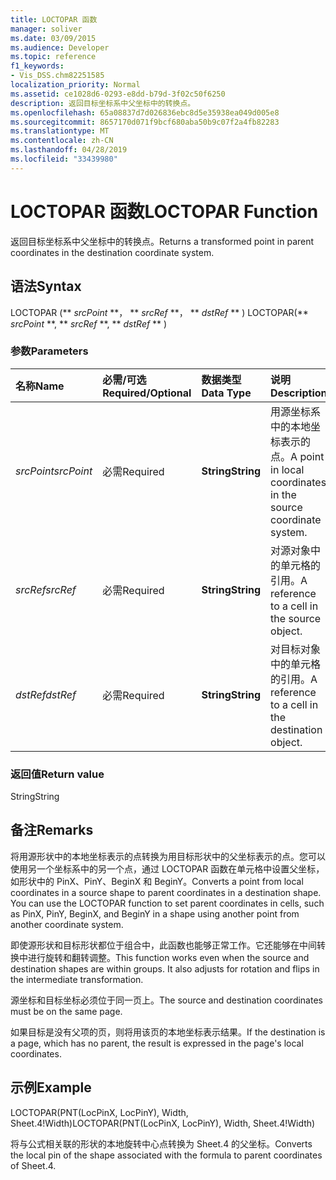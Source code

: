 ```yaml
---
title: LOCTOPAR 函数
manager: soliver
ms.date: 03/09/2015
ms.audience: Developer
ms.topic: reference
f1_keywords:
- Vis_DSS.chm82251585
localization_priority: Normal
ms.assetid: ce1028d6-0293-e8dd-b79d-3f02c50f6250
description: 返回目标坐标系中父坐标中的转换点。
ms.openlocfilehash: 65a08837d7d026836ebc8d5e35938ea049d005e8
ms.sourcegitcommit: 8657170d071f9bcf680aba50b9c07f2a4fb82283
ms.translationtype: MT
ms.contentlocale: zh-CN
ms.lasthandoff: 04/28/2019
ms.locfileid: "33439980"
---
```

# <a name="loctopar-function"></a><span data-ttu-id="ec1a0-103">LOCTOPAR 函数</span><span class="sxs-lookup"><span data-stu-id="ec1a0-103">LOCTOPAR Function</span></span>

<span data-ttu-id="ec1a0-104">返回目标坐标系中父坐标中的转换点。</span><span class="sxs-lookup"><span data-stu-id="ec1a0-104">Returns a transformed point in parent coordinates in the destination coordinate system.</span></span>
  
## <a name="syntax"></a><span data-ttu-id="ec1a0-105">语法</span><span class="sxs-lookup"><span data-stu-id="ec1a0-105">Syntax</span></span>

<span data-ttu-id="ec1a0-106">LOCTOPAR (\*\* *srcPoint* \*\*， \*\* *srcRef* \*\*， \*\* *dstRef* \*\* ) </span><span class="sxs-lookup"><span data-stu-id="ec1a0-106">LOCTOPAR(\*\* *srcPoint* \*\*, \*\* *srcRef* \*\*, \*\* *dstRef* \*\* )</span></span> 
  
### <a name="parameters"></a><span data-ttu-id="ec1a0-107">参数</span><span class="sxs-lookup"><span data-stu-id="ec1a0-107">Parameters</span></span>

|<span data-ttu-id="ec1a0-108">**名称**</span><span class="sxs-lookup"><span data-stu-id="ec1a0-108">**Name**</span></span>|<span data-ttu-id="ec1a0-109">**必需/可选**</span><span class="sxs-lookup"><span data-stu-id="ec1a0-109">**Required/Optional**</span></span>|<span data-ttu-id="ec1a0-110">**数据类型**</span><span class="sxs-lookup"><span data-stu-id="ec1a0-110">**Data Type**</span></span>|<span data-ttu-id="ec1a0-111">**说明**</span><span class="sxs-lookup"><span data-stu-id="ec1a0-111">**Description**</span></span>|
|:-----|:-----|:-----|:-----|
| <span data-ttu-id="ec1a0-112">_srcPoint_</span><span class="sxs-lookup"><span data-stu-id="ec1a0-112">_srcPoint_</span></span> <br/> |<span data-ttu-id="ec1a0-113">必需</span><span class="sxs-lookup"><span data-stu-id="ec1a0-113">Required</span></span>  <br/> |<span data-ttu-id="ec1a0-114">**String**</span><span class="sxs-lookup"><span data-stu-id="ec1a0-114">**String**</span></span> <br/> | <span data-ttu-id="ec1a0-115">用源坐标系中的本地坐标表示的点。</span><span class="sxs-lookup"><span data-stu-id="ec1a0-115">A point in local coordinates in the source coordinate system.</span></span>  <br/> |
| <span data-ttu-id="ec1a0-116">_srcRef_</span><span class="sxs-lookup"><span data-stu-id="ec1a0-116">_srcRef_</span></span> <br/> |<span data-ttu-id="ec1a0-117">必需</span><span class="sxs-lookup"><span data-stu-id="ec1a0-117">Required</span></span>  <br/> |<span data-ttu-id="ec1a0-118">**String**</span><span class="sxs-lookup"><span data-stu-id="ec1a0-118">**String**</span></span> <br/> | <span data-ttu-id="ec1a0-119">对源对象中的单元格的引用。</span><span class="sxs-lookup"><span data-stu-id="ec1a0-119">A reference to a cell in the source object.</span></span>  <br/> |
| <span data-ttu-id="ec1a0-120">_dstRef_</span><span class="sxs-lookup"><span data-stu-id="ec1a0-120">_dstRef_</span></span> <br/> |<span data-ttu-id="ec1a0-121">必需</span><span class="sxs-lookup"><span data-stu-id="ec1a0-121">Required</span></span>  <br/> |<span data-ttu-id="ec1a0-122">**String**</span><span class="sxs-lookup"><span data-stu-id="ec1a0-122">**String**</span></span> <br/> | <span data-ttu-id="ec1a0-123">对目标对象中的单元格的引用。</span><span class="sxs-lookup"><span data-stu-id="ec1a0-123">A reference to a cell in the destination object.</span></span>  <br/> |
   
### <a name="return-value"></a><span data-ttu-id="ec1a0-124">返回值</span><span class="sxs-lookup"><span data-stu-id="ec1a0-124">Return value</span></span>

<span data-ttu-id="ec1a0-125">String</span><span class="sxs-lookup"><span data-stu-id="ec1a0-125">String</span></span>
  
## <a name="remarks"></a><span data-ttu-id="ec1a0-126">备注</span><span class="sxs-lookup"><span data-stu-id="ec1a0-126">Remarks</span></span>

<span data-ttu-id="ec1a0-p101">将用源形状中的本地坐标表示的点转换为用目标形状中的父坐标表示的点。您可以使用另一个坐标系中的另一个点，通过 LOCTOPAR 函数在单元格中设置父坐标，如形状中的 PinX、PinY、BeginX 和 BeginY。</span><span class="sxs-lookup"><span data-stu-id="ec1a0-p101">Converts a point from local coordinates in a source shape to parent coordinates in a destination shape. You can use the LOCTOPAR function to set parent coordinates in cells, such as PinX, PinY, BeginX, and BeginY in a shape using another point from another coordinate system.</span></span> 
  
<span data-ttu-id="ec1a0-p102">即使源形状和目标形状都位于组合中，此函数也能够正常工作。它还能够在中间转换中进行旋转和翻转调整。</span><span class="sxs-lookup"><span data-stu-id="ec1a0-p102">This function works even when the source and destination shapes are within groups. It also adjusts for rotation and flips in the intermediate transformation.</span></span> 
  
<span data-ttu-id="ec1a0-131">源坐标和目标坐标必须位于同一页上。</span><span class="sxs-lookup"><span data-stu-id="ec1a0-131">The source and destination coordinates must be on the same page.</span></span> 
  
<span data-ttu-id="ec1a0-132">如果目标是没有父项的页，则将用该页的本地坐标表示结果。</span><span class="sxs-lookup"><span data-stu-id="ec1a0-132">If the destination is a page, which has no parent, the result is expressed in the page's local coordinates.</span></span> 
  
## <a name="example"></a><span data-ttu-id="ec1a0-133">示例</span><span class="sxs-lookup"><span data-stu-id="ec1a0-133">Example</span></span>

<span data-ttu-id="ec1a0-134">LOCTOPAR(PNT(LocPinX, LocPinY), Width, Sheet.4!Width)</span><span class="sxs-lookup"><span data-stu-id="ec1a0-134">LOCTOPAR(PNT(LocPinX, LocPinY), Width, Sheet.4!Width)</span></span> 
  
<span data-ttu-id="ec1a0-135">将与公式相关联的形状的本地旋转中心点转换为 Sheet.4 的父坐标。</span><span class="sxs-lookup"><span data-stu-id="ec1a0-135">Converts the local pin of the shape associated with the formula to parent coordinates of Sheet.4.</span></span> 
  

